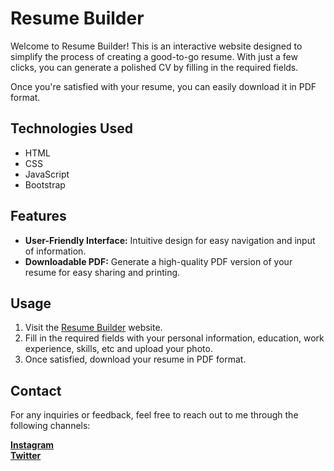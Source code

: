 # Resume Builder

Welcome to Resume Builder! This is an interactive website designed to simplify the process of creating a good-to-go resume. With just a few clicks, you can generate a polished CV by filling in the required fields. 

Once you're satisfied with your resume, you can easily download it in PDF format.

## Technologies Used

- HTML
- CSS
- JavaScript
- Bootstrap

## Features

- **User-Friendly Interface:** Intuitive design for easy navigation and input of information.
- **Downloadable PDF:** Generate a high-quality PDF version of your resume for easy sharing and printing.

## Usage

1. Visit the [Resume Builder](#) website.
2. Fill in the required fields with your personal information, education, work experience, skills, etc and upload your photo.
3. Once satisfied, download your resume in PDF format.

## Contact

For any inquiries or feedback, feel free to reach out to me through the following channels:

[**Instagram**](https://www.instagram.com/aditya_arahi/)      
[**Twitter**](https://twitter.com/aditya_arahi)

